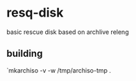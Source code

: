# resq-disk
basic rescue disk based on archlive releng

## building
`mkarchiso -v -w /tmp/archiso-tmp .
